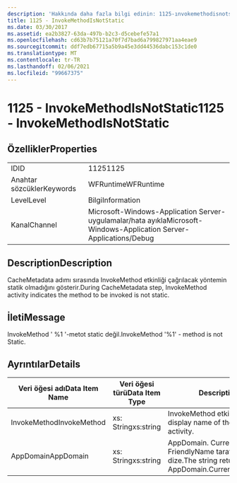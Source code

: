 ```yaml
---
description: 'Hakkında daha fazla bilgi edinin: 1125-ınvokemethodisnotstatic'
title: 1125 - InvokeMethodIsNotStatic
ms.date: 03/30/2017
ms.assetid: ea2b3827-63da-497b-b2c3-d5cebefe57a1
ms.openlocfilehash: cd63b7b75121a70f7d7bad6a799827971aa4eae9
ms.sourcegitcommit: ddf7edb67715a5b9a45e3dd44536dabc153c1de0
ms.translationtype: MT
ms.contentlocale: tr-TR
ms.lasthandoff: 02/06/2021
ms.locfileid: "99667375"
---
```

# <a name="1125---invokemethodisnotstatic"></a><span data-ttu-id="bbd3b-103">1125 - InvokeMethodIsNotStatic</span><span class="sxs-lookup"><span data-stu-id="bbd3b-103">1125 - InvokeMethodIsNotStatic</span></span>

## <a name="properties"></a><span data-ttu-id="bbd3b-104">Özellikler</span><span class="sxs-lookup"><span data-stu-id="bbd3b-104">Properties</span></span>  
  
|||  
|-|-|  
|<span data-ttu-id="bbd3b-105">ID</span><span class="sxs-lookup"><span data-stu-id="bbd3b-105">ID</span></span>|<span data-ttu-id="bbd3b-106">1125</span><span class="sxs-lookup"><span data-stu-id="bbd3b-106">1125</span></span>|  
|<span data-ttu-id="bbd3b-107">Anahtar sözcükler</span><span class="sxs-lookup"><span data-stu-id="bbd3b-107">Keywords</span></span>|<span data-ttu-id="bbd3b-108">WFRuntime</span><span class="sxs-lookup"><span data-stu-id="bbd3b-108">WFRuntime</span></span>|  
|<span data-ttu-id="bbd3b-109">Level</span><span class="sxs-lookup"><span data-stu-id="bbd3b-109">Level</span></span>|<span data-ttu-id="bbd3b-110">Bilgi</span><span class="sxs-lookup"><span data-stu-id="bbd3b-110">Information</span></span>|  
|<span data-ttu-id="bbd3b-111">Kanal</span><span class="sxs-lookup"><span data-stu-id="bbd3b-111">Channel</span></span>|<span data-ttu-id="bbd3b-112">Microsoft-Windows-Application Server-uygulamalar/hata ayıkla</span><span class="sxs-lookup"><span data-stu-id="bbd3b-112">Microsoft-Windows-Application Server-Applications/Debug</span></span>|  
  
## <a name="description"></a><span data-ttu-id="bbd3b-113">Description</span><span class="sxs-lookup"><span data-stu-id="bbd3b-113">Description</span></span>  

 <span data-ttu-id="bbd3b-114">CacheMetadata adımı sırasında InvokeMethod etkinliği çağrılacak yöntemin statik olmadığını gösterir.</span><span class="sxs-lookup"><span data-stu-id="bbd3b-114">During CacheMetadata step, InvokeMethod activity indicates the method to be invoked is not static.</span></span>  
  
## <a name="message"></a><span data-ttu-id="bbd3b-115">İleti</span><span class="sxs-lookup"><span data-stu-id="bbd3b-115">Message</span></span>  

 <span data-ttu-id="bbd3b-116">InvokeMethod ' %1 '-metot static değil.</span><span class="sxs-lookup"><span data-stu-id="bbd3b-116">InvokeMethod '%1' - method is not Static.</span></span>  
  
## <a name="details"></a><span data-ttu-id="bbd3b-117">Ayrıntılar</span><span class="sxs-lookup"><span data-stu-id="bbd3b-117">Details</span></span>  
  
|<span data-ttu-id="bbd3b-118">Veri öğesi adı</span><span class="sxs-lookup"><span data-stu-id="bbd3b-118">Data Item Name</span></span>|<span data-ttu-id="bbd3b-119">Veri öğesi türü</span><span class="sxs-lookup"><span data-stu-id="bbd3b-119">Data Item Type</span></span>|<span data-ttu-id="bbd3b-120">Description</span><span class="sxs-lookup"><span data-stu-id="bbd3b-120">Description</span></span>|  
|--------------------|--------------------|-----------------|  
|<span data-ttu-id="bbd3b-121">InvokeMethod</span><span class="sxs-lookup"><span data-stu-id="bbd3b-121">InvokeMethod</span></span>|<span data-ttu-id="bbd3b-122">xs: String</span><span class="sxs-lookup"><span data-stu-id="bbd3b-122">xs:string</span></span>|<span data-ttu-id="bbd3b-123">InvokeMethod etkinliğinin görünen adı.</span><span class="sxs-lookup"><span data-stu-id="bbd3b-123">The display name of the InvokeMethod activity.</span></span>|  
|<span data-ttu-id="bbd3b-124">AppDomain</span><span class="sxs-lookup"><span data-stu-id="bbd3b-124">AppDomain</span></span>|<span data-ttu-id="bbd3b-125">xs: String</span><span class="sxs-lookup"><span data-stu-id="bbd3b-125">xs:string</span></span>|<span data-ttu-id="bbd3b-126">AppDomain. CurrentDomain. FriendlyName tarafından döndürülen dize.</span><span class="sxs-lookup"><span data-stu-id="bbd3b-126">The string returned by AppDomain.CurrentDomain.FriendlyName.</span></span>|
